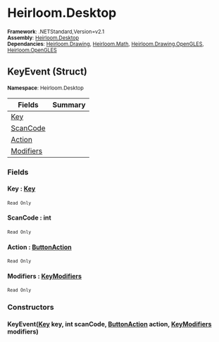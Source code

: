 # Heirloom.Desktop

<small>**Framework**: .NETStandard,Version=v2.1</small>  
<small>**Assembly**: [Heirloom.Desktop](../Heirloom.Desktop/Heirloom.Desktop.md)</small>  
<small>**Dependancies**: [Heirloom.Drawing](../Heirloom.Drawing/Heirloom.Drawing.md), [Heirloom.Math](../Heirloom.Math/Heirloom.Math.md), [Heirloom.Drawing.OpenGLES](../Heirloom.Drawing.OpenGLES/Heirloom.Drawing.OpenGLES.md), [Heirloom.OpenGLES](../Heirloom.OpenGLES/Heirloom.OpenGLES.md)</small>  

## KeyEvent (Struct)
<small>**Namespace**: Heirloom.Desktop</sub></small>  

| Fields                    | Summary |
|---------------------------|---------|
| [Key](#KEY5F786897)       |         |
| [ScanCode](#SCA8BC750DA)  |         |
| [Action](#ACT811A5B04)    |         |
| [Modifiers](#MODBFF75FD4) |         |

### Fields

#### <a name="KEY5F786897"></a>Key : [Key](Heirloom.Desktop.Key.md)
<small>`Read Only`</small>

#### <a name="SCA8BC750DA"></a>ScanCode : int
<small>`Read Only`</small>

#### <a name="ACT811A5B04"></a>Action : [ButtonAction](Heirloom.Desktop.ButtonAction.md)
<small>`Read Only`</small>

#### <a name="MODBFF75FD4"></a>Modifiers : [KeyModifiers](Heirloom.Desktop.KeyModifiers.md)
<small>`Read Only`</small>

### Constructors

#### KeyEvent([Key](Heirloom.Desktop.Key.md) key, int scanCode, [ButtonAction](Heirloom.Desktop.ButtonAction.md) action, [KeyModifiers](Heirloom.Desktop.KeyModifiers.md) modifiers)

